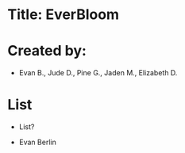 # Title: EverBloom

# Created by: 
* Evan B., Jude D., Pine G., Jaden M., Elizabeth D.


# List
- List?
* Evan Berlin
